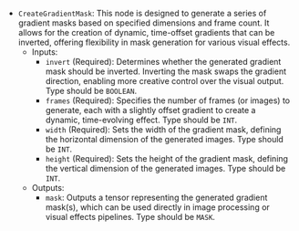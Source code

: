 - `CreateGradientMask`: This node is designed to generate a series of gradient masks based on specified dimensions and frame count. It allows for the creation of dynamic, time-offset gradients that can be inverted, offering flexibility in mask generation for various visual effects.
    - Inputs:
        - `invert` (Required): Determines whether the generated gradient mask should be inverted. Inverting the mask swaps the gradient direction, enabling more creative control over the visual output. Type should be `BOOLEAN`.
        - `frames` (Required): Specifies the number of frames (or images) to generate, each with a slightly offset gradient to create a dynamic, time-evolving effect. Type should be `INT`.
        - `width` (Required): Sets the width of the gradient mask, defining the horizontal dimension of the generated images. Type should be `INT`.
        - `height` (Required): Sets the height of the gradient mask, defining the vertical dimension of the generated images. Type should be `INT`.
    - Outputs:
        - `mask`: Outputs a tensor representing the generated gradient mask(s), which can be used directly in image processing or visual effects pipelines. Type should be `MASK`.
